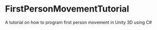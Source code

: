 # FirstPersonMovementTutorial
A tutorial on how to program first person movement in Unity 3D using C#

